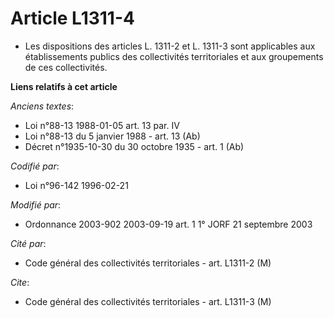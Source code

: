 # Article L1311-4

- Les dispositions des articles L. 1311-2 et L. 1311-3 sont applicables aux établissements publics des collectivités
territoriales et aux groupements de ces collectivités.

**Liens relatifs à cet article**

_Anciens textes_:

  - Loi n°88-13 1988-01-05 art. 13 par. IV
  - Loi n°88-13 du 5 janvier 1988 - art. 13 (Ab)
  - Décret n°1935-10-30 du 30 octobre 1935 - art. 1 (Ab)

_Codifié par_:

  - Loi n°96-142 1996-02-21

_Modifié par_:

  - Ordonnance 2003-902 2003-09-19 art. 1 1° JORF 21 septembre 2003

_Cité par_:

  - Code général des collectivités territoriales - art. L1311-2 (M)

_Cite_:

  - Code général des collectivités territoriales - art. L1311-3 (M)
